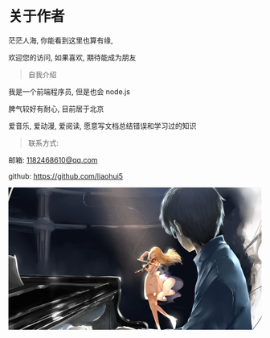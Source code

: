 # 关于作者

茫茫人海, 你能看到这里也算有缘,

欢迎您的访问, 如果喜欢, 期待能成为朋友

> 自我介绍

我是一个前端程序员, 但是也会 node.js

脾气较好有耐心, 目前居于北京

爱音乐, 爱动漫, 爱阅读, 愿意写文档总结错误和学习过的知识

> 联系方式:

邮箱: 1182468610@qq.com

github: https://github.com/liaohui5

![logo.jpg](./vue/img/sysndfy.jpg)
